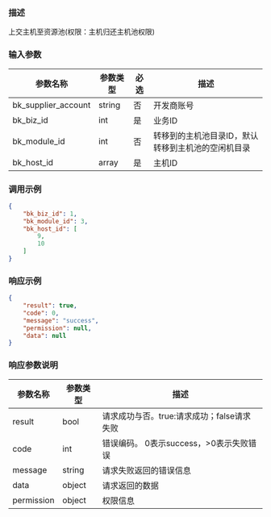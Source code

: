 ### 描述

上交主机至资源池(权限：主机归还主机池权限)

### 输入参数

| 参数名称                | 参数类型   | 必选 | 描述                         |
|---------------------|--------|----|----------------------------|
| bk_supplier_account | string | 否  | 开发商账号                      |
| bk_biz_id           | int    | 是  | 业务ID                       |
| bk_module_id        | int    | 否  | 转移到的主机池目录ID，默认转移到主机池的空闲机目录 |
| bk_host_id          | array  | 是  | 主机ID                       |

### 调用示例

```json
{
    "bk_biz_id": 1,
    "bk_module_id": 3,
    "bk_host_id": [
        9,
        10
    ]
}
```

### 响应示例

```json
{
    "result": true,
    "code": 0,
    "message": "success",
    "permission": null,
    "data": null
}
```

### 响应参数说明

| 参数名称       | 参数类型   | 描述                         |
|------------|--------|----------------------------|
| result     | bool   | 请求成功与否。true:请求成功；false请求失败 |
| code       | int    | 错误编码。 0表示success，>0表示失败错误  |
| message    | string | 请求失败返回的错误信息                |
| data       | object | 请求返回的数据                    |
| permission | object | 权限信息                       |
